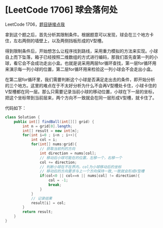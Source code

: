# [LeetCode 1706] 球会落何处


LeetCode 1706，[题目链接点我](https://leetcode-cn.com/problems/where-will-the-ball-fall/)

拿到这个题之后，首先分析其限制条件。根据题意可以发现，球会在三个地方卡住，左右两侧的墙壁上，以及两侧挡板形成的V型槽。

得到限制条件后，开始想怎么让程序找到路线，采用重力模拟的方法来实现。小球自上而下坠落，箱子已经按照二维数组的方式进行编码，那我们首先查第一列的小球，看它会不会成功走出小盒。也就是说采用两层for循环查找，第一层for循环用来演示每一列小球的位置，第二层for循环用来检验这一列小球会不会走出小盒。

在第二层for循环里，我们需要判断这个小球是否满足走出去的条件，即开始分析的三个地方。这里的难点在于不太好分析为什么不会再V型槽处卡住，小球卡住的V型槽都在同一层。那么只需要记录当前小球的移动位置，小球在下一层的坐标，把这个坐标带到当前层来，两个方向不一致就会在同一层形成V型槽，就卡住了。

代码如下：

```java
class Solution {
    public int[] findBall(int[][] grid) {
        int n = grid[0].length;
        int[] result = new int[n];
        for(int i=0 ; i<n ; i++){
            int col = i;
            for(int[] nums:grid){
                // 获取当前列的方向
                int direction = nums[col];
                // 移动后小球可能在的位置，左移一个，右移一个
                col += direction;
                // 判断小球在不在界内，col为小球移动后的坐标
                // 移动后的方向要求与上一个方向保持一致,一致就会形成V型槽
                if(col<0 || col==n || nums[col] != direction){
                    col = -1;
                    break;
                }
            }
            // 记录结果
            result[i] = col;
        }
        return result;
    }
}
```

